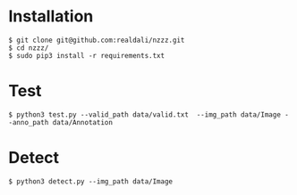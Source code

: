 # Installation

```shell
$ git clone git@github.com:realdali/nzzz.git
$ cd nzzz/
$ sudo pip3 install -r requirements.txt
```

# Test

```shell
$ python3 test.py --valid_path data/valid.txt  --img_path data/Image --anno_path data/Annotation
```

# Detect

```shell
$ python3 detect.py --img_path data/Image
```
